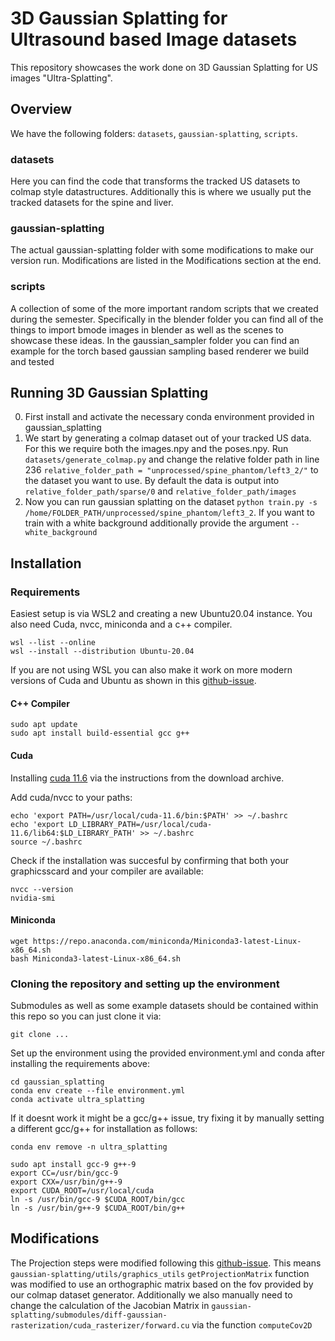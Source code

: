 # 3D Gaussian Splatting for Ultrasound based Image datasets

This repository showcases the work done on 3D Gaussian Splatting for US images "Ultra-Splatting".

## Overview

We have the following folders: `datasets`, `gaussian-splatting`, `scripts`.

### datasets

Here you can find the code that transforms the tracked US datasets to colmap style datastructures. Additionally this is where we usually put the tracked datasets for the spine and liver.

### gaussian-splatting

The actual gaussian-splatting folder with some modifications to make our version run. Modifications are listed in the Modifications section at the end.

### scripts

A collection of some of the more important random scripts that we created during the semester. Specifically in the blender folder you can find all of the things to import bmode images in blender as well as the scenes to showcase these ideas. In the gaussian_sampler folder you can find an example for the torch based gaussian sampling based renderer we build and tested

## Running 3D Gaussian Splatting

0. First install and activate the necessary conda environment provided in gaussian_splatting
1. We start by generating a colmap dataset out of your tracked US data. For this we require both the images.npy and the poses.npy. Run `datasets/generate_colmap.py` and change the relative folder path in line 236 `relative_folder_path = "unprocessed/spine_phantom/left3_2/"` to the dataset you want to use. By default the data is output into `relative_folder_path/sparse/0` and `relative_folder_path/images`
2. Now you can run gaussian splatting on the dataset `python train.py -s /home/FOLDER_PATH/unprocessed/spine_phantom/left3_2`. If you want to train with a white background additionally provide the argument `--white_background` 

## Installation

### Requirements

Easiest setup is via WSL2 and creating a new Ubuntu20.04 instance. You also need Cuda, nvcc, miniconda and a c++ compiler.

```
wsl --list --online
wsl --install --distribution Ubuntu-20.04
```

If you are not using WSL you can also make it work on more modern versions of Cuda and Ubuntu as shown in this [github-issue](https://github.com/graphdeco-inria/gaussian-splatting/issues/923).

#### C++ Compiler

```
sudo apt update
sudo apt install build-essential gcc g++
```

#### Cuda

Installing [cuda 11.6](https://developer.nvidia.com/cuda-11-6-0-download-archive) via the instructions from the download archive.


Add cuda/nvcc to your paths:

```
echo 'export PATH=/usr/local/cuda-11.6/bin:$PATH' >> ~/.bashrc
echo 'export LD_LIBRARY_PATH=/usr/local/cuda-11.6/lib64:$LD_LIBRARY_PATH' >> ~/.bashrc
source ~/.bashrc
```

Check if the installation was succesful by confirming that both your graphicsscard and your compiler are available:

```
nvcc --version
nvidia-smi
```


#### Miniconda

```
wget https://repo.anaconda.com/miniconda/Miniconda3-latest-Linux-x86_64.sh
bash Miniconda3-latest-Linux-x86_64.sh
```

### Cloning the repository and setting up the environment

Submodules as well as some example datasets should be contained within this repo so you can just clone it via:

```
git clone ...
```

Set up the environment using the provided environment.yml and conda after installing the requirements above:

```
cd gaussian_splatting
conda env create --file environment.yml
conda activate ultra_splatting
```

If it doesnt work it might be a gcc/g++ issue, try fixing it by manually setting a different gcc/g++ for installation as follows:

```
conda env remove -n ultra_splatting

sudo apt install gcc-9 g++-9
export CC=/usr/bin/gcc-9
export CXX=/usr/bin/g++-9
export CUDA_ROOT=/usr/local/cuda
ln -s /usr/bin/gcc-9 $CUDA_ROOT/bin/gcc
ln -s /usr/bin/g++-9 $CUDA_ROOT/bin/g++
```

## Modifications

The Projection steps were modified following this [github-issue](https://github.com/graphdeco-inria/gaussian-splatting/issues/578). This means `gaussian-splatting/utils/graphics_utils` `getProjectionMatrix` function was modified to use an orthographic matrix based on the fov provided by our colmap dataset generator. Additionally we also manually need to change the calculation of the Jacobian Matrix in `gaussian-splatting/submodules/diff-gaussian-rasterization/cuda_rasterizer/forward.cu` via the function `computeCov2D`
